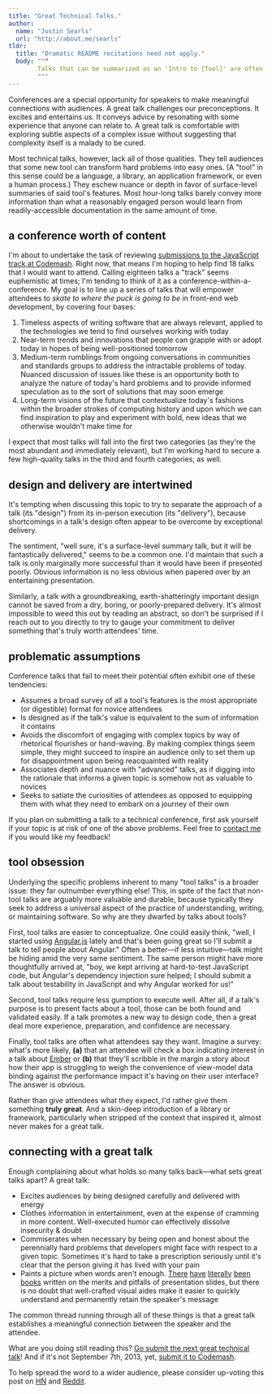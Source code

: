 ```yaml
---
title: "Great Technical Talks."
author:
  name: "Justin Searls"
  url: "http://about.me/searls"
tldr:
  title: "Dramatic README recitations need not apply."
  body: """
        Talks that can be summarized as an 'Intro to [Tool]' are often lazily conceived, poorly designed, and delivered mechanically. Great talks, meanwhile, dive deeper and are eager to explore fundamental issues, even if they use a tool as the catalyst for discussion. Oh, and just <a href="http://codemash.org/submissions">go submit a JavaScript talk to Codemash</a>.
        """
---
```


Conferences are a special opportunity for speakers to make meaningful connections with audiences. A great talk challenges our preconceptions. It excites and entertains us. It conveys advice by resonating with some experience that anyone can relate to. A great talk is comfortable with exploring subtle aspects of a complex issue without suggesting that complexity itself is a malady to be cured.

Most technical talks, however, lack all of those qualities. They  tell audiences that some new tool can transform hard problems into easy ones. (A "tool" in this sense could be a language, a library, an application framework, or even a human process.) They eschew nuance or depth in favor of surface-level summaries of said tool's features. Most hour-long talks barely convey more information than what a reasonably engaged person would learn from readily-accessible documentation in the same amount of time.

## a conference worth of content

I'm about to undertake the task of reviewing [submissions to the JavaScript track at Codemash](http://codemash.org/submissions). Right now, that means I'm hoping to help find 18 talks that I would want to attend. Calling eighteen talks a "track" seems euphemistic at times; I'm tending to think of it as a conference-within-a-conference. My goal is to line up a series of talks that will empower attendees to *skate to where the puck is going to be* in front-end web development, by covering four bases:

1. Timeless aspects of writing software that are always relevant, applied to the technologies we tend to find ourselves working with today
2. Near-term trends and innovations that people can grapple with or adopt today in hopes of being well-positioned tomorrow
3. Medium-term rumblings from ongoing conversations in communities and standards groups to address the intractable problems of today. Nuanced discussion of issues like these is an opportunity both to analyze the nature of today's hard problems and to provide informed speculation as to the sort of solutions that may soon emerge
4. Long-term visions of the future that contextualize today's fashions within the broader strokes of computing history and upon which we can find inspiration to play and experiment with bold, new ideas that we otherwise wouldn't make time for

I expect that most talks will fall into the first two categories (as they're the most abundant and immediately relevant), but I'm working hard to secure a few high-quality talks in the third and fourth categories, as well.

## design and delivery are intertwined

It's tempting when discussing this topic to try to separate the approach of a talk (its "design") from its in-person execution (its "delivery"), because shortcomings in a talk's design often appear to be overcome by exceptional delivery.

The sentiment, "well sure, it's a surface-level summary talk, but it will be fantastically delivered," seems to be a common one. I'd maintain that such a talk is only marginally more successful than it would have been if presented poorly. Obvious information is no less obvious when papered over by an entertaining presentation.

Similarly, a talk with a groundbreaking, earth-shatteringly important design cannot be saved from a dry, boring, or poorly-prepared delivery.  It's almost impossible to weed this out by reading an abstract, so don't be surprised if I reach out to you directly to try to gauge your commitment to deliver something that's truly worth attendees' time.

## problematic assumptions

Conference talks that fail to meet their potential often exhibit one of these tendencies:

* Assumes a broad survey of all a tool's features is the most  appropriate (or digestible) format for novice attendees
* Is designed as if the talk's value is equivalent to the sum of information it contains
* Avoids the discomfort of engaging with complex topics by way of rhetorical flourishes or hand-waving. By making complex things seem simple, they might succeed to inspire an audience only to set them up for disappointment upon being reacquainted with reality
* Associates depth and nuance with "advanced" talks, as if digging into the rationale that informs a given topic is somehow not as valuable to novices
* Seeks to satiate the curiosities of attendees as opposed to equipping them with what they need to embark on a journey of their own

If you plan on submitting a talk to a technical conference, first ask yourself if your topic is at risk of one of the above problems. Feel free to [contact me](mailto:justin@testdouble.com) if you would like my feedback!

## tool obsession

Underlying the specific problems inherent to many "tool talks" is a broader issue: they far outnumber everything else! This, in spite of the fact that non-tool talks are arguably more valuable and durable, because typically they seek to address a universal aspect of the practice of understanding, writing, or maintaining software. So why are they dwarfed by talks about tools?

First, tool talks are easier to conceptualize. One could easily think, "well, I started using [Angular.js](http://angularjs.org) lately and that's been going great so I'll submit a talk to tell people about Angular." Often a better—if less intuitive—talk might be hiding amid the very same sentiment. The same person might have more thoughtfully arrived at, "boy, we kept arriving at hard-to-test JavaScript code, but Angular's dependency injection sure helped; I should submit a talk about testability in JavaScript and why Angular worked for us!"

Second, tool talks require less gumption to execute well. After all, if a talk's purpose is to present facts about a tool, those can be both found and validated easily. If a talk promotes a new way to design code, then a great deal more experience, preparation, and confidence are necessary.

Finally, tool talks are often what attendees say they want. Imagine a survey: what's more likely, **(a)** that an attendee will check a box indicating interest in a talk about [Ember](http://emberjs.com/) or **(b)** that they'll scribble in the margin a story about how their app is struggling to weigh the convenience of view-model data binding against the performance impact it's having on their user interface? The answer is obvious.

Rather than give attendees what they expect, I'd rather give them something **truly great**. And a skin-deep introduction of a library or framework, particularly when stripped of the context that inspired it, almost never makes for a great talk.

## connecting with a great talk

Enough complaining about what holds so many talks back—what sets great talks apart? A great talk:

* Excites audiences by being designed carefully and delivered with energy
* Clothes information in entertainment, even at the expense of cramming in more content. Well-executed humor can effectively dissolve insecurity & doubt
* Commiserates when necessary by being open and honest about the perennially hard problems that developers might face with respect to a given topic. Sometimes it's hard to take a prescription seriously until it's clear that the person giving it has lived with your pain
* Paints a picture when words aren't enough. [There](http://www.amazon.com/slide-ology-Science-Creating-Presentations/dp/0596522347/ref=sr_1_1?s=books&ie=UTF8&qid=1377827769&sr=1-1&keywords=presentations) [have](http://www.amazon.com/Presentation-Zen-Simple-Design-Delivery/dp/0321811984/ref=sr_1_2?s=books&ie=UTF8&qid=1377827769&sr=1-2&keywords=presentations) [literally](http://www.amazon.com/How-Deliver-TED-Talk-Presentations/dp/1468179993/ref=sr_1_3?s=books&ie=UTF8&qid=1377827769&sr=1-3&keywords=presentations) [been](http://www.amazon.com/Rethinking-PowerPoint-Delivering-Presentations-ebook/dp/B004WPPG30/ref=sr_1_4?s=books&ie=UTF8&qid=1377827769&sr=1-4&keywords=presentations) [books](http://www.amazon.com/Presentation-Secrets-Steve-Jobs-Insanely/dp/0071636080/ref=sr_1_5?s=books&ie=UTF8&qid=1377827769&sr=1-5&keywords=presentations) written on the merits and pitfalls of presentation slides, but there is no doubt that well-crafted visual aides make it easier to quickly understand and permanently retain the speaker's message

The common thread running through all of these things is that a great talk establishes a meaningful connection between the speaker and the attendee.

What are you doing still reading this? [Go submit the next great technical talk](http://lanyrd.com/calls/)! And if it's not September 7th, 2013, yet, [submit it to Codemash](http://codemash.org/submissions).

To help spread the word to a wider audience, please consider up-voting this post on [HN](https://news.ycombinator.com/item?id=6301346) and [Reddit](http://www.reddit.com/r/javascript/comments/1le9gz/great_technical_talks/).

<!--
## caveat

One caveat to all this is that I want to mention that I develop and present talks of my own a few times each year, and that at some point or another I've been entirely guilty of literally every "bad" quality of talks that I've tried to articulate above. The reason I'm aware of these issues is due in part (but not entirely) to a critical examination of the flawed design and delivery of my own past talks. This post is as much a signpost for myself as it is for anyone else; I've exhibited each of these shortcomings in the past, so naturally I'm at risk of stumbling over them again in the future.

If this post gives you pause about how you present conference talks (as a speaker or an attendee), then great. If all it does is provide you with ammunition to call me a hypocrite at some point in the future, well, it never hurts to receive more constructive feedback.
-->
